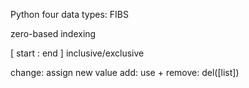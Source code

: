 Python four data types: FIBS

zero-based indexing

[  start  :  end  ]
inclusive/exclusive

change: assign new value
add: use +
remove: del([list])